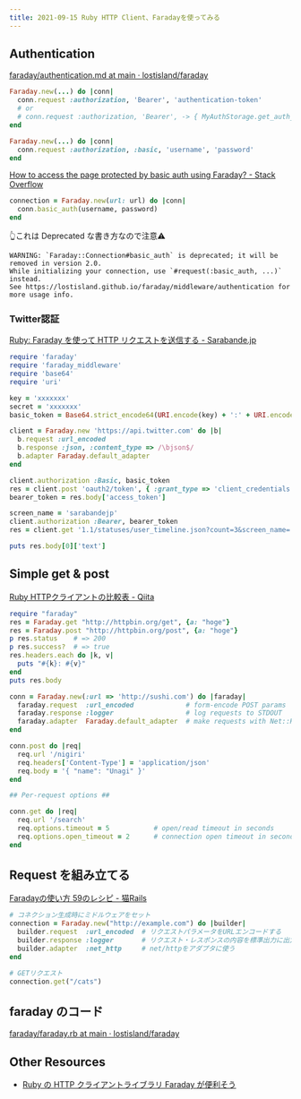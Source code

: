 ```yaml
---
title: 2021-09-15 Ruby HTTP Client、Faradayを使ってみる
---
```


## Authentication

[faraday/authentication.md at main · lostisland/faraday](https://github.com/lostisland/faraday/blob/main/docs/middleware/request/authentication.md)

```rb
Faraday.new(...) do |conn|
  conn.request :authorization, 'Bearer', 'authentication-token'
  # or
  # conn.request :authorization, 'Bearer', -> { MyAuthStorage.get_auth_token }
end
```

```rb
Faraday.new(...) do |conn|
  conn.request :authorization, :basic, 'username', 'password'
end
```

[How to access the page protected by basic auth using Faraday? - Stack Overflow](https://stackoverflow.com/questions/48198690/how-to-access-the-page-protected-by-basic-auth-using-faraday)

```rb
connection = Faraday.new(url: url) do |conn|
  conn.basic_auth(username, password)
end
```

👆これは Deprecated な書き方なので注意⚠

```
WARNING: `Faraday::Connection#basic_auth` is deprecated; it will be removed in version 2.0.
While initializing your connection, use `#request(:basic_auth, ...)` instead.
See https://lostisland.github.io/faraday/middleware/authentication for more usage info.
```

### Twitter認証

[Ruby: Faraday を使って HTTP リクエストを送信する - Sarabande.jp](https://blog.sarabande.jp/post/99680610068)

```rb
require 'faraday'
require 'faraday_middleware'
require 'base64'
require 'uri'

key = 'xxxxxxx'
secret = 'xxxxxxx'
basic_token = Base64.strict_encode64(URI.encode(key) + ':' + URI.encode(secret))

client = Faraday.new 'https://api.twitter.com' do |b|
  b.request :url_encoded
  b.response :json, :content_type => /\bjson$/
  b.adapter Faraday.default_adapter
end

client.authorization :Basic, basic_token
res = client.post 'oauth2/token', { :grant_type => 'client_credentials' }
bearer_token = res.body['access_token']

screen_name = 'sarabandejp'
client.authorization :Bearer, bearer_token
res = client.get '1.1/statuses/user_timeline.json?count=3&screen_name=' + screen_name

puts res.body[0]['text']
```

## Simple get & post

[Ruby HTTPクライアントの比較表 - Qiita](https://qiita.com/aosho235/items/559603ef98587ae4cfc1)

```rb
require "faraday"
res = Faraday.get "http://httpbin.org/get", {a: "hoge"}
res = Faraday.post "http://httpbin.org/post", {a: "hoge"}
p res.status    # => 200
p res.success?  # => true
res.headers.each do |k, v|
  puts "#{k}: #{v}"
end
puts res.body
```

```rb
conn = Faraday.new(:url => 'http://sushi.com') do |faraday|
  faraday.request  :url_encoded             # form-encode POST params
  faraday.response :logger                  # log requests to STDOUT
  faraday.adapter  Faraday.default_adapter  # make requests with Net::HTTP
end

conn.post do |req|
  req.url '/nigiri'
  req.headers['Content-Type'] = 'application/json'
  req.body = '{ "name": "Unagi" }'
end

## Per-request options ##

conn.get do |req|
  req.url '/search'
  req.options.timeout = 5           # open/read timeout in seconds
  req.options.open_timeout = 2      # connection open timeout in seconds
end
```

## Request を組み立てる

[Faradayの使い方 59のレシピ - 猫Rails](https://nekorails.hatenablog.com/entry/2018/09/28/152745)

```rb
# コネクション生成時にミドルウェアをセット
connection = Faraday.new("http://example.com") do |builder|
  builder.request  :url_encoded  # リクエストパラメータをURLエンコードする
  builder.response :logger       # リクエスト・レスポンスの内容を標準出力に出力する
  builder.adapter  :net_http     # net/httpをアダプタに使う
end

# GETリクエスト
connection.get("/cats")
```

## faraday のコード

[faraday/faraday.rb at main · lostisland/faraday](https://github.com/lostisland/faraday/blob/main/lib/faraday.rb)

## Other Resources

- [Ruby の HTTP クライアントライブラリ Faraday が便利そう](https://gist.github.com/mitukiii/2775321)
